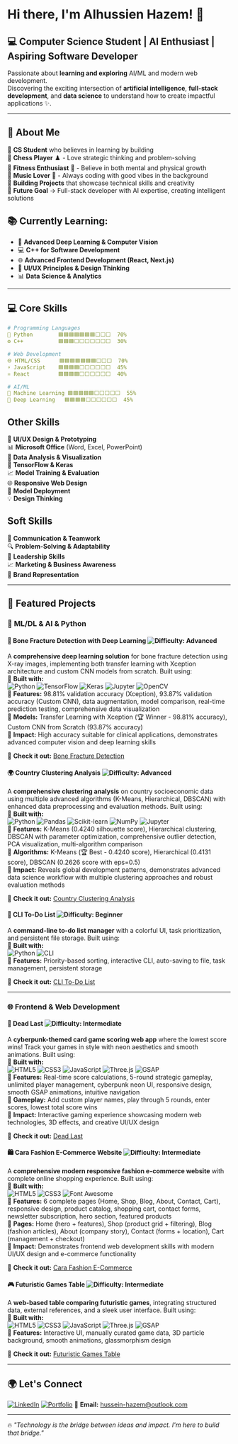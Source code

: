# Hi there, I'm Alhussien Hazem! 👋

## 💻 **Computer Science Student | AI Enthusiast | Aspiring Software Developer**

Passionate about **learning and exploring** AI/ML and modern web development.  
Discovering the exciting intersection of **artificial intelligence**, **full-stack development**, and **data science** to understand how to create impactful applications ✨.

---

## 🚀 **About Me**

🔹 **CS Student** who believes in learning by building  
🔹 **Chess Player** ♟️ - Love strategic thinking and problem-solving  
🔹 **Fitness Enthusiast** 💪 - Believe in both mental and physical growth  
🔹 **Music Lover** 🎵 - Always coding with good vibes in the background  
🔹 **Building Projects** that showcase technical skills and creativity  
🔹 **Future Goal** → Full-stack developer with AI expertise, creating intelligent solutions

## 📚 **Currently Learning:**

* 🤖 **Advanced Deep Learning & Computer Vision**
* 💻 **C++ for Software Development**
* 🌐 **Advanced Frontend Development (React, Next.js)**
* 🎨 **UI/UX Principles & Design Thinking**
* 📊 **Data Science & Analytics**

---

## 💻 Core Skills
```yaml
# Programming Languages
🐍 Python        🟦🟦🟦🟦🟦🟦🟦⬜⬜⬜  70%
⚙️ C++           🟦🟦🟦⬜⬜⬜⬜⬜⬜⬜  30%

# Web Development  
🌐 HTML/CSS      🟦🟦🟦🟦🟦🟦🟦⬜⬜⬜  70%
⚡ JavaScript    🟦🟦🟦🟦⬜⬜⬜⬜⬜⬜  45%
⚛️ React         🟦🟦🟦🟦⬜⬜⬜⬜⬜⬜  40%

# AI/ML
🤖 Machine Learning 🟦🟦🟦🟦🟦⬜⬜⬜⬜⬜  55%
🧠 Deep Learning   🟦🟦🟦🟦⬜⬜⬜⬜⬜⬜  45%
```

## **Other Skills**

🎨 **UI/UX Design & Prototyping**  
📊 **Microsoft Office** (Word, Excel, PowerPoint)  
🔬 **Data Analysis & Visualization**  
🤖 **TensorFlow & Keras**  
📈 **Model Training & Evaluation**  
🌐 **Responsive Web Design**  
🚀 **Model Deployment**  
💡 **Design Thinking**  

## **Soft Skills**

💬 **Communication & Teamwork**  
🔍 **Problem-Solving & Adaptability**  
👑 **Leadership Skills**  
📈 **Marketing & Business Awareness**  
🎯 **Brand Representation**

---

## 📌 Featured Projects

### 🤖 **ML/DL & AI & Python**

#### 🦴 Bone Fracture Detection with Deep Learning ![Difficulty: Advanced](https://img.shields.io/badge/Difficulty-Advanced-red)

A **comprehensive deep learning solution** for bone fracture detection using X-ray images, implementing both transfer learning with Xception architecture and custom CNN models from scratch. Built using:  
🔹 **Built with:**  
![Python](https://img.shields.io/badge/Python-3776AB?style=for-the-badge&logo=python&logoColor=white) ![TensorFlow](https://img.shields.io/badge/TensorFlow-FF6F00?style=for-the-badge&logo=tensorflow&logoColor=white) ![Keras](https://img.shields.io/badge/Keras-D00000?style=for-the-badge&logo=keras&logoColor=white) ![Jupyter](https://img.shields.io/badge/Jupyter-F37626?style=for-the-badge&logo=jupyter&logoColor=white) ![OpenCV](https://img.shields.io/badge/OpenCV-27338e?style=for-the-badge&logo=opencv&logoColor=white)  
🔹 **Features:** 98.81% validation accuracy (Xception), 93.87% validation accuracy (Custom CNN), data augmentation, model comparison, real-time prediction testing, comprehensive data visualization  
🔹 **Models:** Transfer Learning with Xception (🏆 Winner - 98.81% accuracy), Custom CNN from Scratch (93.87% accuracy)  
🔹 **Impact:** High accuracy suitable for clinical applications, demonstrates advanced computer vision and deep learning skills

🔗 **Check it out:** [Bone Fracture Detection](https://github.com/alhussienhazem/bone-fracture-detection-dl)

#### 🌍 Country Clustering Analysis ![Difficulty: Advanced](https://img.shields.io/badge/Difficulty-Advanced-red)

A **comprehensive clustering analysis** on country socioeconomic data using multiple advanced algorithms (K-Means, Hierarchical, DBSCAN) with enhanced data preprocessing and evaluation methods. Built using:  
🔹 **Built with:**  
![Python](https://img.shields.io/badge/Python-3776AB?style=for-the-badge&logo=python&logoColor=white) ![Pandas](https://img.shields.io/badge/Pandas-150458?style=for-the-badge&logo=pandas&logoColor=white) ![Scikit-learn](https://img.shields.io/badge/Scikit--Learn-F7931E?style=for-the-badge&logo=scikit-learn&logoColor=white) ![NumPy](https://img.shields.io/badge/NumPy-013243?style=for-the-badge&logo=numpy&logoColor=white) ![Jupyter](https://img.shields.io/badge/Jupyter-F37626?style=for-the-badge&logo=jupyter&logoColor=white)  
🔹 **Features:** K-Means (0.4240 silhouette score), Hierarchical clustering, DBSCAN with parameter optimization, comprehensive outlier detection, PCA visualization, multi-algorithm comparison  
🔹 **Algorithms:** K-Means (🏆 Best - 0.4240 score), Hierarchical (0.4131 score), DBSCAN (0.2626 score with eps=0.5)  
🔹 **Impact:** Reveals global development patterns, demonstrates advanced data science workflow with multiple clustering approaches and robust evaluation methods

🔗 **Check it out:** [Country Clustering Analysis](https://github.com/alhussienhazem/country-clustering-analysis)

#### 📝 CLI To-Do List ![Difficulty: Beginner](https://img.shields.io/badge/Difficulty-Beginner-green)

A **command-line to-do list manager** with a colorful UI, task prioritization, and persistent file storage. Built using:  
🔹 **Built with:**  
![Python](https://img.shields.io/badge/Python-3776AB?style=for-the-badge&logo=python&logoColor=white) ![CLI](https://img.shields.io/badge/CLI-000000?style=for-the-badge&logo=gnu-bash&logoColor=white)  
🔹 **Features:** Priority-based sorting, interactive CLI, auto-saving to file, task management, persistent storage

🔗 **Check it out:** [CLI To-Do List](https://github.com/alhussienhazem/CLI-To-Do-List)

---

### 🌐 **Frontend & Web Development**

#### 🎯 Dead Last ![Difficulty: Intermediate](https://img.shields.io/badge/Difficulty-Intermediate-orange)

A **cyberpunk-themed card game scoring web app** where the lowest score wins! Track your games in style with neon aesthetics and smooth animations. Built using:  
🔹 **Built with:**  
![HTML5](https://img.shields.io/badge/HTML5-E34F26?style=for-the-badge&logo=html5&logoColor=white) ![CSS3](https://img.shields.io/badge/CSS3-1572B6?style=for-the-badge&logo=css3&logoColor=white) ![JavaScript](https://img.shields.io/badge/JavaScript-F7DF1E?style=for-the-badge&logo=javascript&logoColor=black) ![Three.js](https://img.shields.io/badge/Three.js-000000?style=for-the-badge&logo=three.js&logoColor=white) ![GSAP](https://img.shields.io/badge/GSAP-88CE02?style=for-the-badge&logo=gsap&logoColor=white)  
🔹 **Features:** Real-time score calculations, 5-round strategic gameplay, unlimited player management, cyberpunk neon UI, responsive design, smooth GSAP animations, intuitive navigation  
🔹 **Gameplay:** Add custom player names, play through 5 rounds, enter scores, lowest total score wins  
🔹 **Impact:** Interactive gaming experience showcasing modern web technologies, 3D effects, and creative UI/UX design

🔗 **Check it out:** [Dead Last](https://github.com/alhussienhazem/dead-last)

#### 🛍️ Cara Fashion E-Commerce Website ![Difficulty: Intermediate](https://img.shields.io/badge/Difficulty-Intermediate-orange)

A **comprehensive modern responsive fashion e-commerce website** with complete online shopping experience. Built using:  
🔹 **Built with:**  
![HTML5](https://img.shields.io/badge/HTML5-E34F26?style=for-the-badge&logo=html5&logoColor=white) ![CSS3](https://img.shields.io/badge/CSS3-1572B6?style=for-the-badge&logo=css3&logoColor=white) ![Font Awesome](https://img.shields.io/badge/Font_Awesome-339AF0?style=for-the-badge&logo=fontawesome&logoColor=white)  
🔹 **Features:** 6 complete pages (Home, Shop, Blog, About, Contact, Cart), responsive design, product catalog, shopping cart, contact forms, newsletter subscription, hero section, featured products  
🔹 **Pages:** Home (hero + features), Shop (product grid + filtering), Blog (fashion articles), About (company story), Contact (forms + location), Cart (management + checkout)  
🔹 **Impact:** Demonstrates frontend web development skills with modern UI/UX design and e-commerce functionality

🔗 **Check it out:** [Cara Fashion E-Commerce](https://github.com/alhussienhazem/cara-fashion-ecommerce-clone)

#### 🎮 Futuristic Games Table ![Difficulty: Intermediate](https://img.shields.io/badge/Difficulty-Intermediate-orange)

A **web-based table comparing futuristic games**, integrating structured data, external references, and a sleek user interface. Built using:  
🔹 **Built with:**  
![HTML5](https://img.shields.io/badge/HTML5-E34F26?style=for-the-badge&logo=html5&logoColor=white) ![CSS3](https://img.shields.io/badge/CSS3-1572B6?style=for-the-badge&logo=css3&logoColor=white) ![JavaScript](https://img.shields.io/badge/JavaScript-F7DF1E?style=for-the-badge&logo=javascript&logoColor=black) ![Three.js](https://img.shields.io/badge/Three.js-000000?style=for-the-badge&logo=three.js&logoColor=white) ![GSAP](https://img.shields.io/badge/GSAP-88CE02?style=for-the-badge&logo=gsap&logoColor=white)  
🔹 **Features:** Interactive UI, manually curated game data, 3D particle background, smooth animations, glassmorphism design

🔗 **Check it out:** [Futuristic Games Table](https://github.com/alhussienhazem/FuturisticGamesTable)

---

## 🌍 Let's Connect

[![LinkedIn](https://img.shields.io/badge/LinkedIn-0077B5?style=for-the-badge&logo=linkedin&logoColor=white)](https://www.linkedin.com/in/alhussienhazem/)
[![Portfolio](https://img.shields.io/badge/Portfolio-FF5722?style=for-the-badge&logo=todoist&logoColor=white)](https://alhussien.net/)
📧 **Email:** hussein-hazem@outlook.com

---

🔥 _"Technology is the bridge between ideas and impact. I'm here to build that bridge."_ 